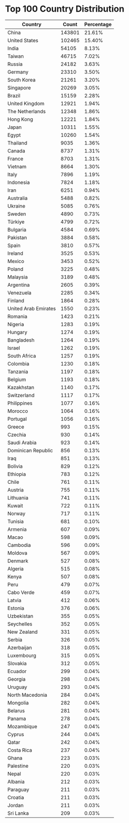 # Top 100 Country Distribution
| Country | Count | Percentage |
|----|----|----|
| China | 143801 | 21.61% |
| United States | 102465 | 15.40% |
| India | 54105 | 8.13% |
| Taiwan | 46715 | 7.02% |
| Russia | 24182 | 3.63% |
| Germany | 23310 | 3.50% |
| South Korea | 21261 | 3.20% |
| Singapore | 20269 | 3.05% |
| Brazil | 15159 | 2.28% |
| United Kingdom | 12921 | 1.94% |
| The Netherlands | 12348 | 1.86% |
| Hong Kong | 12221 | 1.84% |
| Japan | 10311 | 1.55% |
| Egypt | 10260 | 1.54% |
| Thailand | 9035 | 1.36% |
| Canada | 8737 | 1.31% |
| France | 8703 | 1.31% |
| Vietnam | 8664 | 1.30% |
| Italy | 7896 | 1.19% |
| Indonesia | 7824 | 1.18% |
| Iran | 6251 | 0.94% |
| Australia | 5488 | 0.82% |
| Ukraine | 5085 | 0.76% |
| Sweden | 4890 | 0.73% |
| Türkiye | 4799 | 0.72% |
| Bulgaria | 4584 | 0.69% |
| Pakistan | 3884 | 0.58% |
| Spain | 3810 | 0.57% |
| Ireland | 3525 | 0.53% |
| Mexico | 3453 | 0.52% |
| Poland | 3225 | 0.48% |
| Malaysia | 3189 | 0.48% |
| Argentina | 2605 | 0.39% |
| Venezuela | 2285 | 0.34% |
| Finland | 1864 | 0.28% |
| United Arab Emirates | 1550 | 0.23% |
| Romania | 1423 | 0.21% |
| Nigeria | 1283 | 0.19% |
| Hungary | 1274 | 0.19% |
| Bangladesh | 1264 | 0.19% |
| Israel | 1262 | 0.19% |
| South Africa | 1257 | 0.19% |
| Colombia | 1230 | 0.18% |
| Tanzania | 1197 | 0.18% |
| Belgium | 1193 | 0.18% |
| Kazakhstan | 1140 | 0.17% |
| Switzerland | 1117 | 0.17% |
| Philippines | 1077 | 0.16% |
| Morocco | 1064 | 0.16% |
| Portugal | 1056 | 0.16% |
| Greece | 993 | 0.15% |
| Czechia | 930 | 0.14% |
| Saudi Arabia | 923 | 0.14% |
| Dominican Republic | 856 | 0.13% |
| Iraq | 851 | 0.13% |
| Bolivia | 829 | 0.12% |
| Ethiopia | 783 | 0.12% |
| Chile | 761 | 0.11% |
| Austria | 755 | 0.11% |
| Lithuania | 741 | 0.11% |
| Kuwait | 722 | 0.11% |
| Norway | 717 | 0.11% |
| Tunisia | 681 | 0.10% |
| Armenia | 607 | 0.09% |
| Macao | 598 | 0.09% |
| Cambodia | 596 | 0.09% |
| Moldova | 567 | 0.09% |
| Denmark | 527 | 0.08% |
| Algeria | 515 | 0.08% |
| Kenya | 507 | 0.08% |
| Peru | 479 | 0.07% |
| Cabo Verde | 459 | 0.07% |
| Latvia | 412 | 0.06% |
| Estonia | 376 | 0.06% |
| Uzbekistan | 355 | 0.05% |
| Seychelles | 352 | 0.05% |
| New Zealand | 331 | 0.05% |
| Serbia | 326 | 0.05% |
| Azerbaijan | 318 | 0.05% |
| Luxembourg | 315 | 0.05% |
| Slovakia | 312 | 0.05% |
| Ecuador | 299 | 0.04% |
| Georgia | 298 | 0.04% |
| Uruguay | 293 | 0.04% |
| North Macedonia | 284 | 0.04% |
| Mongolia | 282 | 0.04% |
| Belarus | 281 | 0.04% |
| Panama | 278 | 0.04% |
| Mozambique | 247 | 0.04% |
| Cyprus | 244 | 0.04% |
| Qatar | 242 | 0.04% |
| Costa Rica | 237 | 0.04% |
| Ghana | 223 | 0.03% |
| Palestine | 220 | 0.03% |
| Nepal | 220 | 0.03% |
| Albania | 212 | 0.03% |
| Paraguay | 211 | 0.03% |
| Croatia | 211 | 0.03% |
| Jordan | 211 | 0.03% |
| Sri Lanka | 209 | 0.03% |
